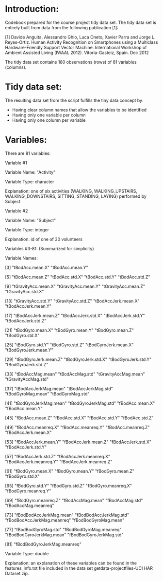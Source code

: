 Introduction:
=============
Codebook prepared for the course project tidy data set. The tidy data set is entirely built from data from the following publication [1]:

[1] Davide Anguita, Alessandro Ghio, Luca Oneto, Xavier Parra and Jorge L. Reyes-Ortiz. Human Activity Recognition on Smartphones using a Multiclass Hardware-Friendly Support Vector Machine. International Workshop of Ambient Assisted Living (IWAAL 2012). Vitoria-Gasteiz, Spain. Dec 2012

The tidy data set contains 180 observations (rows) of 81 variables (columns).


Tidy data set:
==============
The resulting data set from the script fulfills the tiny data concept by:
- Having clear column names that allow the variables to be identified
- Having only one variable per column
- Having only one column per variable

Variables:
==========
There are 81 variables:

Variable #1

Variable Name: "Activity"

Variable Type: character

Explanation: one of six activities (WALKING, WALKING_UPSTAIRS, WALKING_DOWNSTAIRS, SITTING, STANDING, LAYING) performed by Subject 

Variable #2

Variable Name: "Subject"

Variable Type: integer

Explanation: id of one of 30 volunteers

Variables #3-81. (Summarized for simplicity)

Variable Names:

[3]  "tBodAcc.mean.X"             "tBodAcc.mean.Y"

[5]  "tBodAcc.mean.Z"             "tBodAcc.std.X"              "tBodAcc.std.Y"              "tBodAcc.std.Z"  

[9]  "tGravityAcc.mean.X"         "tGravityAcc.mean.Y"         "tGravityAcc.mean.Z"         "tGravityAcc.std.X" 

[13] "tGravityAcc.std.Y"          "tGravityAcc.std.Z"          "tBodAccJerk.mean.X"         "tBodAccJerk.mean.Y" 

[17] "tBodAccJerk.mean.Z"         "tBodAccJerk.std.X"          "tBodAccJerk.std.Y"          "tBodAccJerk.std.Z" 

[21] "tBodGyro.mean.X"            "tBodGyro.mean.Y"            "tBodGyro.mean.Z"            "tBodGyro.std.X"   

[25] "tBodGyro.std.Y"             "tBodGyro.std.Z"             "tBodGyroJerk.mean.X"        "tBodGyroJerk.mean.Y"

[29] "tBodGyroJerk.mean.Z"        "tBodGyroJerk.std.X"         "tBodGyroJerk.std.Y"         "tBodGyroJerk.std.Z"  

[33] "tBodAccMag.mean"            "tBodAccMag.std"             "tGravityAccMag.mean"        "tGravityAccMag.std" 

[37] "tBodAccJerkMag.mean"        "tBodAccJerkMag.std"         "tBodGyroMag.mean"           "tBodGyroMag.std"    

[41] "tBodGyroJerkMag.mean"       "tBodGyroJerkMag.std"        "fBodAcc.mean.X"             "fBodAcc.mean.Y"    

[45] "fBodAcc.mean.Z"             "fBodAcc.std.X"              "fBodAcc.std.Y"              "fBodAcc.std.Z"    

[49] "fBodAcc.meanreq.X"          "fBodAcc.meanreq.Y"          "fBodAcc.meanreq.Z"          "fBodAccJerk.mean.X" 

[53] "fBodAccJerk.mean.Y"         "fBodAccJerk.mean.Z"         "fBodAccJerk.std.X"          "fBodAccJerk.std.Y"   

[57] "fBodAccJerk.std.Z"          "fBodAccJerk.meanreq.X"      "fBodAccJerk.meanreq.Y"      "fBodAccJerk.meanreq.Z" 

[61] "fBodGyro.mean.X"            "fBodGyro.mean.Y"            "fBodGyro.mean.Z"            "fBodGyro.std.X"    

[65] "fBodGyro.std.Y"             "fBodGyro.std.Z"             "fBodGyro.meanreq.X"         "fBodGyro.meanreq.Y"   

[69] "fBodGyro.meanreq.Z"         "fBodAccMag.mean"            "fBodAccMag.std"             "fBodAccMag.meanreq"  

[73] "fBodBodAccJerkMag.mean"     "fBodBodAccJerkMag.std"      "fBodBodAccJerkMag.meanreq"  "fBodBodGyroMag.mean"  

[77] "fBodBodGyroMag.std"         "fBodBodGyroMag.meanreq"     "fBodBodGyroJerkMag.mean"    "fBodBodGyroJerkMag.std" 

[81] "fBodBodGyroJerkMag.meanreq"

Variable Type: double

Explanation: an explanation of these variables can be found in the features_info.txt file included in the data set getdata-projectfiles-UCI HAR Dataset.zip.






